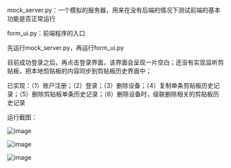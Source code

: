 mock_server.py：一个模拟的服务器，用来在没有后端的情况下测试前端的基本功能是否正常运行

form_ui.py：前端程序的入口

先运行mock_server.py，再运行form_ui.py

目前成功登录之后，再点击登录界面，该界面会呈现一片空白；还没有实现监听剪贴板，把本地剪贴板的内容同步到剪贴板历史界面中；

已实现：（1）账户注册；（2）登录；（3）删除设备；（4）复制单条剪贴板历史记录；（5）删除剪贴板单条历史记录；（6）删除设备时，级联删除相关的剪贴板历史记录

运行截图：

![image](https://github.com/user-attachments/assets/88663616-8b40-4da3-a429-a436daf3caaf)

![image](https://github.com/user-attachments/assets/721e8352-7f16-4ca4-896b-25d9f8a77021)

![image](https://github.com/user-attachments/assets/5384be89-0e3c-4b3c-96fe-8629d6caf0c1)

